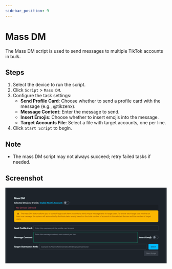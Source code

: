 ```yaml
---
sidebar_position: 9
---
```


# Mass DM

The Mass DM script is used to send messages to multiple TikTok accounts in bulk.

## Steps

1. Select the device to run the script.
2. Click `Script` > `Mass DM`.
3. Configure the task settings:
    - **Send Profile Card**: Choose whether to send a profile card with the message (e.g., @tikzenx).
    - **Message Content**: Enter the message to send.
    - **Insert Emojis**: Choose whether to insert emojis into the message.
    - **Target Accounts File**: Select a file with target accounts, one per line.
4. Click `Start Script` to begin.

## Note

- The mass DM script may not always succeed; retry failed tasks if needed.

## Screenshot

![Mass DM](../img/mass-dm.png)
